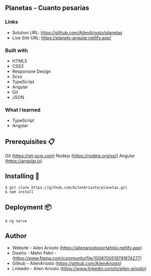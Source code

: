 ## Planetas - Cuanto pesarias

### Links

- Solution URL: https://github.com/AilenAriosto/planetas
- Live Site URL: https://planets-angular.netlify.app/

### Built with

- HTML5
- CSS3
- Responsive Design
- Scss
- TypeScript
- Angular
- Git
- JSON

### What I learned

- TypeScript
- Angular


## Prerequisites 📋

Git (https://git-scm.com)
Nodejs (https://nodejs.org/es/)
Angular (https://angular.io)


## Installing 🔧


```
$ git clone https://github.com/AilenAriosto/planetas.git
$ npm install

```


## Deployment 📦

```
$ ng serve
```


## Author

- Website - Ailen Ariosto (https://ailenariostoportafolio.netlify.app)
- Diseño - Mehri Fekri - (https://www.figma.com/community/file/1008700519791674277)
- Github - AilenAriosto (https://github.com/AilenAriosto)
- Linkedin - Ailen Ariosto (https://www.linkedin.com/in/ailen-ariosto)